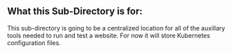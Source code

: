 ## What this Sub-Directory is for:

This sub-directory is going to be a centralized location for all of the 
auxillary tools needed to run and test a website. For now it will store 
Kubernetes configuration files.